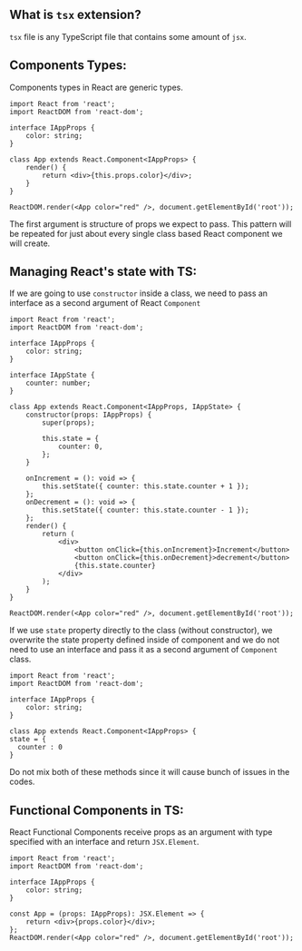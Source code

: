 ## What is `tsx` extension?

`tsx` file is any TypeScript file that contains some amount of `jsx`.

## Components Types:

Components types in React are generic types.

```tsx
import React from 'react';
import ReactDOM from 'react-dom';

interface IAppProps {
	color: string;
}

class App extends React.Component<IAppProps> {
	render() {
		return <div>{this.props.color}</div>;
	}
}

ReactDOM.render(<App color="red" />, document.getElementById('root'));
```

The first argument is structure of props we expect to pass. This pattern will be repeated for just about every single class based React component we will create.

## Managing React's state with TS:

If we are going to use `constructor` inside a class, we need to pass an interface as a second argument of React `Component`

```tsx
import React from 'react';
import ReactDOM from 'react-dom';

interface IAppProps {
	color: string;
}

interface IAppState {
	counter: number;
}

class App extends React.Component<IAppProps, IAppState> {
	constructor(props: IAppProps) {
		super(props);

		this.state = {
			counter: 0,
		};
	}

	onIncrement = (): void => {
		this.setState({ counter: this.state.counter + 1 });
	};
	onDecrement = (): void => {
		this.setState({ counter: this.state.counter - 1 });
	};
	render() {
		return (
			<div>
				<button onClick={this.onIncrement}>Increment</button>
				<button onClick={this.onDecrement}>decrement</button>
				{this.state.counter}
			</div>
		);
	}
}

ReactDOM.render(<App color="red" />, document.getElementById('root'));
```

If we use `state` property directly to the class (without constructor), we overwrite the state property defined inside of component and we do not need to use an interface and pass it as a second argument of `Component` class.

```tsx
import React from 'react';
import ReactDOM from 'react-dom';

interface IAppProps {
	color: string;
}

class App extends React.Component<IAppProps> {
state = {
  counter : 0
}

```

Do not mix both of these methods since it will cause bunch of issues in the codes.

## Functional Components in TS:

React Functional Components receive props as an argument with type specified with an interface and return `JSX.Element`.

```tsx
import React from 'react';
import ReactDOM from 'react-dom';

interface IAppProps {
	color: string;
}

const App = (props: IAppProps): JSX.Element => {
	return <div>{props.color}</div>;
};
ReactDOM.render(<App color="red" />, document.getElementById('root'));
```
